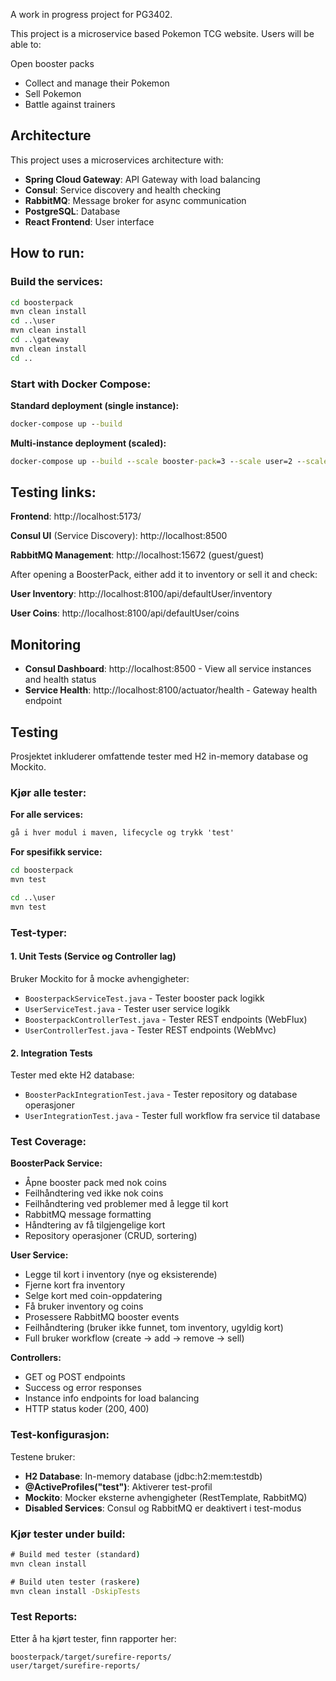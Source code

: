 A work in progress project for PG3402.

This project is a microservice based Pokemon TCG website. Users will be able to:

Open booster packs
* Collect and manage their Pokemon
* Sell Pokemon
* Battle against trainers

## Architecture

This project uses a microservices architecture with:
- **Spring Cloud Gateway**: API Gateway with load balancing
- **Consul**: Service discovery and health checking
- **RabbitMQ**: Message broker for async communication
- **PostgreSQL**: Database
- **React Frontend**: User interface

## How to run:

### Build the services:
```cmd
cd boosterpack
mvn clean install
cd ..\user
mvn clean install
cd ..\gateway
mvn clean install
cd ..
```

### Start with Docker Compose:

**Standard deployment (single instance):**
```cmd
docker-compose up --build
```

**Multi-instance deployment (scaled):**
```cmd
docker-compose up --build --scale booster-pack=3 --scale user=2 --scale autoplayers=2
```


## Testing links:

**Frontend**: http://localhost:5173/

**Consul UI** (Service Discovery): http://localhost:8500

**RabbitMQ Management**: http://localhost:15672 (guest/guest)

After opening a BoosterPack, either add it to inventory or sell it and check:

**User Inventory**: http://localhost:8100/api/defaultUser/inventory

**User Coins**: http://localhost:8100/api/defaultUser/coins

## Monitoring

- **Consul Dashboard**: http://localhost:8500 - View all service instances and health status
- **Service Health**: http://localhost:8100/actuator/health - Gateway health endpoint

## Testing

Prosjektet inkluderer omfattende tester med H2 in-memory database og Mockito.

### Kjør alle tester:

**For alle services:**
```cmd
gå i hver modul i maven, lifecycle og trykk 'test'
```

**For spesifikk service:**
```cmd
cd boosterpack
mvn test

cd ..\user
mvn test
```

### Test-typer:

#### 1. **Unit Tests** (Service og Controller lag)
Bruker Mockito for å mocke avhengigheter:
- `BoosterpackServiceTest.java` - Tester booster pack logikk
- `UserServiceTest.java` - Tester user service logikk
- `BoosterpackControllerTest.java` - Tester REST endpoints (WebFlux)
- `UserControllerTest.java` - Tester REST endpoints (WebMvc)

#### 2. **Integration Tests**
Tester med ekte H2 database:
- `BoosterPackIntegrationTest.java` - Tester repository og database operasjoner
- `UserIntegrationTest.java` - Tester full workflow fra service til database

### Test Coverage:

**BoosterPack Service:**
-  Åpne booster pack med nok coins
-  Feilhåndtering ved ikke nok coins
-  Feilhåndtering ved problemer med å legge til kort
-  RabbitMQ message formatting
-  Håndtering av få tilgjengelige kort
-  Repository operasjoner (CRUD, sortering)

**User Service:**
-  Legge til kort i inventory (nye og eksisterende)
-  Fjerne kort fra inventory
-  Selge kort med coin-oppdatering
-  Få bruker inventory og coins
-  Prosessere RabbitMQ booster events
-  Feilhåndtering (bruker ikke funnet, tom inventory, ugyldig kort)
-  Full bruker workflow (create → add → remove → sell)

**Controllers:**
-  GET og POST endpoints
-  Success og error responses
-  Instance info endpoints for load balancing
-  HTTP status koder (200, 400)

### Test-konfigurasjon:

Testene bruker:
- **H2 Database**: In-memory database (jdbc:h2:mem:testdb)
- **@ActiveProfiles("test")**: Aktiverer test-profil
- **Mockito**: Mocker eksterne avhengigheter (RestTemplate, RabbitMQ)
- **Disabled Services**: Consul og RabbitMQ er deaktivert i test-modus

### Kjør tester under build:

```cmd
# Build med tester (standard)
mvn clean install

# Build uten tester (raskere)
mvn clean install -DskipTests
```

### Test Reports:

Etter å ha kjørt tester, finn rapporter her:
```
boosterpack/target/surefire-reports/
user/target/surefire-reports/
```

